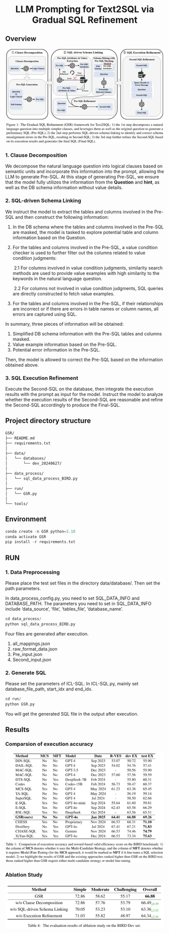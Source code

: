 <h1 style="text-align: center;">LLM Prompting for Text2SQL via Gradual SQL Refinement</h1>

<h2>Overview</h2>

![GSR](figs/GSR.png)

<h3>1. Clause Decomposition</h3>

We decompose the natural language question into logical clauses based on semantic units and incorporate this information into the prompt, allowing the LLM to generate Pre-SQL. 
At this stage of generating Pre-SQL, we ensure that the model fully utilizes the information from the **Question** and **hint**, as well as the DB schema information without value details.

<h3>2. SQL-driven Schema Linking</h3>

We instruct the model to extract the tables and columns involved in the Pre-SQL and then construct the following information:

1. In the DB schema where the tables and columns involved in the Pre-SQL are masked, the model is tasked to explore potential table and column information based on the Question.

2. For the tables and columns involved in the Pre-SQL, a value condition checker is used to further filter out the columns related to value condition judgments: 

   ​	2.1 For columns involved in value condition judgments, similarity search methods are used to provide value examples with high similarity to the keywords in the natural language question. 

   ​	2.2 For columns not involved in value condition judgments, SQL queries are directly constructed to fetch value examples.

3. For the tables and columns involved in the Pre-SQL, if their relationships are incorrect or if there are errors in table names or column names, all errors are captured using SQL.

In summary, three pieces of information will be obtained:

1. Simplified DB schema information with the Pre-SQL tables and columns masked.
2. Value example information based on the Pre-SQL.
3. Potential error information in the Pre-SQL.

Then, the model is allowed to correct the Pre-SQL based on the information obtained above.

<h3>3. SQL Execution Refinement</h3>

Execute the Second-SQL on the database, then integrate the execution results with the prompt as input for the model. Instruct the model to analyze whether the execution results of the Second-SQL are reasonable and refine the Second-SQL accordingly to produce the Final-SQL.

<h2>Project directory structure</h2>

```plaintext
GSR/
├── README.md
├── requirements.txt
│
├── data/
│   └── databases/
│		└── dev_20240627/
│
├── data_process/
│   └── sql_data_process_BIRD.py
│
├── run/
│   └── GSR.py
│
└── tools/
```

<h2>Environment</h2>

```python
conda create -n GSR python=3.10
conda activate GSR
pip install -r requirements.txt
```

<h2>RUN</h2>

<h3>1. Data Preprocessing</h3>

Please place the test set files in the directory data/database/. Then set the path parameters. 

In data_process_config.py, you need to set SQL_DATA_INFO and DATABASE_PATH. The parameters you need to set in SQL_DATA_INFO include ‘data_source’, ‘file’, ‘tables_file’, ‘database_name’.

```python
cd data_process/
python sql_data_process_BIRD.py
```

Four files are generated after execution.

1. all_mappings.json
2. raw_format_data.json
3. Pre_input.json 
4. Second_input.json

<h3>2. Generate SQL</h3>

Please set the parameters of ICL-SQL. In ICL-SQL.py, mainly set database_file_path, start_idx and end_idx.

```python
cd run/
python GSR.py
```

You will get the generated SQL file in the output after execution.

<h2>Results</h2>

<h3>Comparsion of execution accuracy</h3>

![Comparison](figs/Comparison.png)

<h3>Ablation Study</h3>

![Ablation](figs/Ablation_Dev.png)
